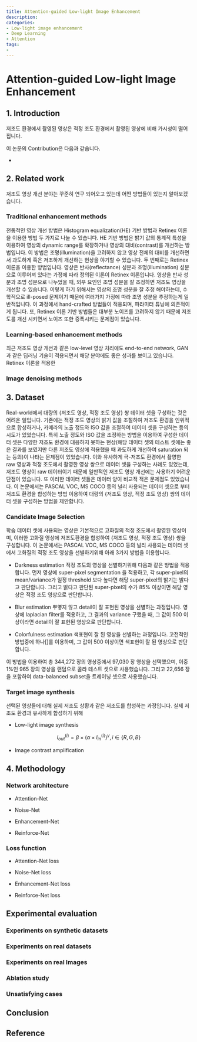```yaml
---
title: Attention-guided Low-light Image Enhancement
description: 
categories: 
- Low-light image enhancement
- Deep Learning
- Attention
tags:
- 
---
```


# Attention-guided Low-light Image Enhancement

## 1. Introduction

저조도 환경에서 촬영된 영상은 적정 조도 환경에서 촬영된 영상에 비해 가시성이 떨어집니다. 



이 논문의 Contribution은 다음과 같습니다.

- 


## 2. Related work

저조도 영상 개선 분야는 꾸준히 연구 되어오고 있는데 어떤 방법들이 있는지 알아보겠습니다.

### Traditional enhancement methods

전통적인 영상 개선 방법은 Histogram equalization(HE) 기반 방법과 Retinex 이론을 이용한 방법 두 가지로 나눌 수 있습니다. HE 기반 방법은 밝기 값의 통계적 특성을 이용하여 영상의 dynamic range를 확장하거나 영상의 대비(contrast)를 개선하는 방법입니다. 이 방법은 조명(illumination)을 고려하지 않고 영상 전체의 대비를 개선하면서 과도하게 혹은 저조하게 개선하는 현상을 야기할 수 있습니다.
두 번째로는 Retinex 이론을 이용한 방법입니다. 영상은 반사(reflectance) 성분과 조명(illumination) 성분으로 이루어져 있다는 가정에 따라 정의된 이론이 Retinex 이론입니다. 영상을 반사 성분과 조명 성분으로 나누었을 때, 외부 요인인 조명 성분을 잘 조정하면 저조도 영상을 개선할 수 있습니다. 이렇게 하기 위해서는 영상의 조명 성분을 잘 추정 해야하는데, 수학적으로 ill-posed 문제이기 때문에 여러가지 가정에 따라 조명 성분을 추정하는게 일반적입니다. 이 과정에서 hand-crafted 방법들이 적용되며, 파라미터 튜닝에 의존적이게 됩니다. 또, Retinex 이론 기반 방법들은 대부분 노이즈를 고려하지 않기 때문에 저조도를 개선 시키면서 노이즈 또한 증폭시키는 문제점이 있습니다.

### Learning-based enhancement methods

최근 저조도 영상 개선과 같은 low-level 영상 처리에도 end-to-end network, GAN 과 같은 딥러닝 기술이 적용되면서 해당 분야에도 좋은 성과를 보이고 있습니다.
Retinex 이론을 적용한 


### Image denoising methods



## 3. Dataset

Real-world에서 대량의 {저조도 영상, 적정 조도 영상} 쌍 데이터 셋을 구성하는 것은 어려운 일입니다. 기존에는 적정 조도 영상의 밝기 값을 조절하여 저조도 환경을 인위적으로 합성하거나, 카메라의 노출 정도와 ISO 값을 조절하여 데이터 셋을 구성하는 등의 시도가 있었습니다.
특히 노출 정도와 ISO 값을 조정하는 방법을 이용하여 구성한 데이터 셋은 다양한 저조도 환경에 대응하지 못하는 현상(해당 데이터 셋의 테스트 셋에는 좋은 결과를 보였지만 다른 저조도 영상에 적용했을 때 과도하게 개선하여 saturation 되는 등의)이 나타는 문제점이 있었습니다. 이와 유사하게 극-저조도 환경에서 촬영한 raw 영상과 적정 조도에서 촬영한 영상 쌍으로 데이터 셋을 구성하는 사례도 있었는데, 저조도 영상이 raw 데이터이기 때문에 일반적인 저조도 영상 개선에는 사용하기 어려운 단점이 있습니다. 또 이러한 데이터 셋들은 데이터 양이 비교적 적은 문제점도 있었습니다.
이 논문에서는 PASCAL VOC, MS COCO 등의 널리 사용되는 데이터 셋으로 부터 저조도 환경을 합성하는 방법 이용하여 대량의 {저조도 영상, 적정 조도 영상} 쌍의 데이터 셋을 구성하는 방법을 제안합니다. 

### Candidate Image Selection

학습 데이터 셋에 사용되는 영상은 기본적으로 고화질의 적정 조도에서 촬영된 영상이며, 이러한 고화질 영상에 저조도환경을 합성하여 {저조도 영상, 적정 조도 영상} 쌍을 구성합니다. 이 논문에서는 PASCAL VOC, MS COCO 등의 널리 사용되는 데이터 셋에서 고화질의 적정 조도 영상을 선별하기위해 아래 3가지 방법을 이용합니다.

- Darkness estimation
적정 조도의 영상을 선별하기위해 다음과 같은 방법을 적용합니다. 먼저 영상에 super-pixel segmentation 을 적용하고, 각 super-pixel의 mean/variance가 일정 threshold 보다 높다면 해당 super-pixel의 밝기는 밝다고 판단합니다. 그리고 밝다고 판단된 super-pixel의 수가 85% 이상이면 해당 영상은 적정 조도 영상으로 판단합니다.

- Blur estimation
뿌옇지 않고 detail이 잘 표현된 영상을 선별하는 과정입니다. 영상에 laplacian filter를 적용하고, 그 결과의 variance 구했을 때, 그 값이 500 이상이라면 detail이 잘 표현된 영상으로 판단합니다.

- Colorfulness estimation
색표현이 잘 된 영상을 선별하는 과정입니다. 고전적인 방법중에 하나[]를 이용하며, 그 값이 500 이상이면 색표현이 잘 된 영상으로 판단합니다.

이 방법을 이용하여 총 344,272 장의 영상중에서  97,030 장 영상을 선택했으며, 이중 1%인 965 장의 영상을 랜덤으로 골라 테스트 셋으로 사용했습니다. 그리고 22,656 장을 포함하여 data-balanced subset을 트레이닝 셋으로 사용했습니다.

### Target image synthesis

선택된 영상들에 대해 실제 저조도 상황과 같은 저조도를 합성하는 과정입니다. 실제 저조도 환경과 유사하게 합성하기 위해

- Low-light image synthesis

$$ I_{out}^{(i)}=\beta \times \left ( \alpha \times I_{in}^{(i)} \right )^{\gamma },i\in \left \{ R,G,B \right \} $$

- Image contrast amplification



## 4. Methodology

### Network architecture

- Attention-Net

- Noise-Net

- Enhancement-Net

- Reinforce-Net

### Loss function

- Attention-Net loss

- Noise-Net loss

- Enhancement-Net loss

- Reinforce-Net loss


## Experimental evaluation

### Experiments on synthetic datasets

### Experiments on real datasets

### Experiments on real Images

### Ablation study

### Unsatisfying cases


## Conclusion


## Reference


